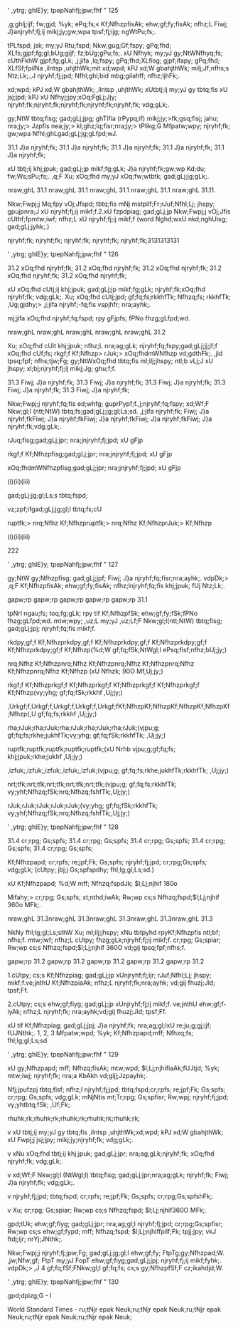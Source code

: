 ' ,ytrg; ghlE}y; tpepNahfj;jpw;fhf " 125

,g;ghlj;ijf; fw;gjd; %yk; ePq;fs;« Kf;NfhzpfisAk; ehw;gf;fy;fisAk; nfhz;L Fiwj; J}anjryhf;fj;ij mikj;jy;gw;wpa tpsf;fj;ijg; ngWtPu;fs;.

tPLfspd; jsk; my;yJ Rtu;fspd; Nkw;gug;Gf;fspy; gPq;fhd; XLfs;gjpf;fg;gl;bUg;gijf; fz;bUg;gPu;fs;. xU Nfhyk; my;yJ gy;NtWNfhyq;fs; cUthFkhW gjpf;fg;gLk; ,j;jifa ,lq;fspy; gPq;fhd;XLfisg; gjpf;ifapy; gPq;fhd; XLfSf;fpilNa ,ilntsp ,uhjthWk;mit xd;wpd; kPJ xd;W gbahjthWk; milj;Jf;nfhs;s Ntz;Lk;.,J njryhf;fj;jpd; Nfhl;ghl;bid mbg;gilahff; nfhz;ljhFk;.

xd;wpd; kPJ xd;W gbahjthWk; ,ilntsp ,uhjthWk; xUtbtj;ij my;yJ gy tbtq;fis xU jsj;jpd; kPJ xU Nfhyj;jpy;xOq;FgLj;Jjy; njryhf;fk;njryhf;fk;njryhf;fk;njryhf;fk;njryhf;fk; vdg;gLk;.

gy;NtW tbtq;fisg; gad;gLj;jpg; ghTifia (rPypq;if) mikj;jy;>fk;gsq;fisj; jahu; nra;jy;> Jzpfis nea;jy;> kl;ghz;lq;fisr;nra;jy;> tPlikg;G Mfpatw;wpy; njryhf;fk; gw;wpa Nfhl;ghLgad;gLj;jg;gLfpd;wJ.

31.1 J}a njryhf;fk; 31.1 J}a njryhf;fk; 31.1 J}a njryhf;fk; 31.1 J}a njryhf;fk; 31.1 J}a njryhf;fk;

xU tbtj;ij khj;jpuk; gad;gLj;jp mikf;fg;gLk; J}a njryhf;fk;gw;wp Kd;du; fw;Ws;sPu;fs;. ,q;F Xu; xOq;fhd my;yJ xOq;fw;wtbtk; gad;gLj;jg;gLk;.

nraw;ghL 31.1 nraw;ghL 31.1 nraw;ghL 31.1 nraw;ghL 31.1 nraw;ghL 31.11.

Nkw;Fwpj;j Mq;fpy vOj;Jfspd; tbtq;fis mNj mstpilf;Fr;rJuf;Nfhl;Lj; jhspy; gpujpnra;J xU njryhf;fj;ij mikf;f.2.xU fzpdpiag; gad;gLj;jp Nkw;Fwpj;j vOj;Jfis cUthf;fpmtw;iwf; nfhz;L xU njryhf;fj;ij mikf;f (word Nghd;wxU nkd;nghUisg; gad;gLj;jyhk;.)

njryhf;fk; njryhf;fk; njryhf;fk; njryhf;fk; njryhf;fk;3131313131

' ,ytrg; ghlE}y; tpepNahfj;jpw;fhf " 126

31.2 xOq;fhd njryhf;fk; 31.2 xOq;fhd njryhf;fk; 31.2 xOq;fhd njryhf;fk; 31.2 xOq;fhd njryhf;fk; 31.2 xOq;fhd njryhf;fk;

xU xOq;fhd cUtj;ij khj;jpuk; gad;gLj;jp mikf;fg;gLk; njryhf;fk;xOq;fhd njryhf;fk; vdg;gLk;. Xu; xOq;fhd cUtj;jpd; gf;fq;fs;rkkhfTk; Nfhzq;fs; rkkhfTk; ,Ug;gjdhy;> ,j;jifa njryhf;-fq;fis vspjhfr; nra;ayhk;.

mj;jifa xOq;fhd njryhf;fq;fspd; rpy gFjpfs; fPNo fhzg;gLfpd;wd.

nraw;ghL nraw;ghL nraw;ghL nraw;ghL nraw;ghL 31.2

Xu; xOq;fhd cUit khj;jpuk; nfhz;L nra;ag;gLk; njryhf;fq;fspy;gad;gLj;jj;jf;f xOq;fhd cUf;fs; rkgf;f Kf;Nfhzp> rJuk;> xOq;fhdmWNfhzp vd;gdthFk;. ,jid tpsq;fpf; nfhs;tjw;Fg; gy;NtWxOq;fhd tbtq;fis ml;ilj;jhspy; ntl;b vLj;J xU jhspy; xl;bj;njryhf;fj;ij mikj;Jg; ghu;f;f.

31.3 Fiwj; J}a njryhf;fk; 31.3 Fiwj; J}a njryhf;fk; 31.3 Fiwj; J}a njryhf;fk; 31.3 Fiwj; J}a njryhf;fk; 31.3 Fiwj; J}a njryhf;fk;

Nkw;Fwpj;j njryhf;fq;fis ed;whfg; guprPypf;f.,j;njryhf;fq;fspy; xd;Wf;F Nkw;gl;l (ntt;NtW) tbtq;fs;gad;gLj;jg;gl;Ls;sd. ,j;jifa njryhf;fk; Fiwj; J}a njryhf;fkFiwj; J}a njryhf;fkFiwj; J}a njryhf;fkFiwj; J}a njryhf;fkFiwj; J}a njryhf;fk;vdg;gLk;.

rJuq;fisg;gad;gLj;jpr; nra;jnjryhf;fj;jpd; xU gFjp

rkgf;f Kf;Nfhzpfisg;gad;gLj;jpr; nra;jnjryhf;fj;jpd; xU gFjp

xOq;fhdmWNfhzpfisg;gad;gLj;jpr; nra;jnjryhf;fj;jpd; xU gFjp

(i)(ii)(iii)

gad;gLj;jg;gl;Ls;s tbtq;fspd;

vz;zpf;ifgad;gLj;jg;gl;l tbtq;fs;cU

ruptfk;> nrq;Nfhz Kf;Nfhzpruptfk;> nrq;Nfhz Kf;NfhzprJuk;> Kf;Nfhzp

(i)(ii)(iii)

222

' ,ytrg; ghlE}y; tpepNahfj;jpw;fhf " 127

gy;NtW gy;Nfhzpfisg; gad;gLj;jpf; Fiwj; J}a njryhf;fq;fisr;nra;ayhk;. vdpDk;> ,q;F Kf;NfhzpfisAk; ehw;gf;fy;fisAk; nfhz;lnjryhf;fq;fis khj;jpuk; fUj Ntz;Lk;.

gapw;rp gapw;rp gapw;rp gapw;rp gapw;rp 31.1

tpNrl ngau;fs; toq;fg;gLk; rpy tif Kf;NfhzpfSk; ehw;gf;fy;fSk;fPNo fhzg;gLfpd;wd. mtw;wpy; ,uz;L my;yJ ,uz;Lf;F Nkw;gl;l(ntt;NtW) tbtq;fisg; gad;gLj;jpj; njryhf;fq;fis mikf;f.

rkdpy;gf;f Kf;Nfhzprkdpy;gf;f Kf;Nfhzprkdpy;gf;f Kf;Nfhzprkdpy;gf;f Kf;Nfhzprkdpy;gf;f Kf;Nfhzp(%d;W gf;fq;fSk;NtWgl;l ePsq;fisf;nfhz;bUj;jy;)

nrq;Nfhz Kf;Nfhzpnrq;Nfhz Kf;Nfhzpnrq;Nfhz Kf;Nfhzpnrq;Nfhz Kf;Nfhzpnrq;Nfhz Kf;Nfhzp (xU Nfhzk; 90O Mf,Uj;jy;)

rkgf;f Kf;Nfhzprkgf;f Kf;Nfhzprkgf;f Kf;Nfhzprkgf;f Kf;Nfhzprkgf;f Kf;Nfhzp(vy;yhg; gf;fq;fSk;rkkhf ,Uj;jy;)

,Urkgf;f,Urkgf;f,Urkgf;f,Urkgf;f,Urkgf;fKf;NfhzpKf;NfhzpKf;NfhzpKf;NfhzpKf;Nfhzp(,U gf;fq;fs;rkkhf ,Uj;jy;)

rha;rJuk;rha;rJuk;rha;rJuk;rha;rJuk;rha;rJuk;(vjpu;g; gf;fq;fs;rkhe;jukhfTk;vy;yhg; gf;fq;fSk;rkkhfTk; ,Uj;jy;)

ruptfk;ruptfk;ruptfk;ruptfk;ruptfk;(xU Nrhb vjpu;g;gf;fq;fs; khj;jpuk;rkhe;jukhf ,Uj;jy;)

,izfuk;,izfuk;,izfuk;,izfuk;,izfuk;(vjpu;g; gf;fq;fs;rkhe;jukhfTk;rkkhfTk; ,Uj;jy;)

nrt;tfk;nrt;tfk;nrt;tfk;nrt;tfk;nrt;tfk;(vjpu;g; gf;fq;fs;rkkhfTk; vy;yhf;Nfhzq;fSk;nrq;Nfhzq;fshfTk;,Uj;jy;)

rJuk;rJuk;rJuk;rJuk;rJuk;(vy;yhg; gf;fq;fSk;rkkhfTk; vy;yhf;Nfhzq;fSk;nrq;Nfhzq;fshfTk;,Uj;jy;)

' ,ytrg; ghlE}y; tpepNahfj;jpw;fhf " 128

31.4 cr;rpg; Gs;spfs; 31.4 cr;rpg; Gs;spfs; 31.4 cr;rpg; Gs;spfs; 31.4 cr;rpg; Gs;spfs; 31.4 cr;rpg; Gs;spfs;

Kf;Nfhzpapd; cr;rpfs; re;jpf;Fk; Gs;spfs; njryhf;fj;jpd; cr;rpg;Gs;spfs; vdg;gLk; (cUtpy; jbj;j Gs;spfspdhy; fhl;lg;gl;Ls;sd.)

xU Kf;Nfhzpapd; %d;W mff; Nfhzq;fspdJk; $l;Lj;njhif 180o

Mifahy;> cr;rpg; Gs;spfs; xt;nthd;iwAk; Rw;wp cs;s Nfhzq;fspd;$l;Lj;njhif 360o MFk;.

nraw;ghL 31.3nraw;ghL 31.3nraw;ghL 31.3nraw;ghL 31.3nraw;ghL 31.3

NkNy fhl;lg;gl;Ls;sthW Xu; ml;ilj;jhspy; xNu tbtpyhd rpyKf;Nfhzpfis ntl;bf; nfhs;f. mtw;iwf; nfhz;L cUtpy; fhzg;gLk;njryhf;fj;ij mikf;f. cr;rpg; Gs;spiar; Rw;wp cs;s Nfhzq;fspd;$l;Lj;njhif 360O vd;gij tpsq;fpf;nfhs;f.

gapw;rp 31.2 gapw;rp 31.2 gapw;rp 31.2 gapw;rp 31.2 gapw;rp 31.2

1.cUtpy; cs;s Kf;Nfhzpiag; gad;gLj;jp xUnjryhf;fj;ijr; rJuf;Nfhl;Lj; jhspy; mikf;f.ve;jnthU Kf;NfhzpiaAk; nfhz;L njryhf;fk;nra;ayhk; vd;gij fhuzj;Jld; tpsf;Ff.

2.cUtpy; cs;s ehw;gf;fiyg; gad;gLj;jp xUnjryhf;fj;ij mikf;f. ve;jnthU ehw;gf;f-iyAk; nfhz;L njryhf;fk; nra;ayhk;vd;gij fhuzj;Jld; tpsf;Ff.

xU tif Kf;Nfhzpiag; gad;gLj;jpj; J}a njryhf;fk; nra;ag;gl;lxU re;ju;g;gj;ijf; fUJNthk;. 1, 2, 3 Mfpatw;wpd; %yk; Kf;Nfhzpapd;mff; Nfhzq;fs; fhl;lg;gl;Ls;sd.

' ,ytrg; ghlE}y; tpepNahfj;jpw;fhf " 129

xU gy;Nfhzpapd; mff; Nfhzq;fisAk; mtw;wpd; $l;Lj;njhifiaAk;fUJtjd; %yk; mtw;iwj; njryhf;fk; nra;a KbAkh vd;gijj;Jzpayhk;.

Nfj;jpufzpj tbtq;fisf; nfhz;l njryhf;fj;jpd; tbtq;fspd;cr;rpfs; re;jpf;Fk; Gs;spfs; cr;rpg; Gs;spfs; vdg;gLk; mNjNtis mt;Tr;rpg; Gs;spfisr; Rw;wpj; njryhf;fj;jpd; vy;yhtbtq;fSk; ,Uf;Fk;.

rhuhk;rk;rhuhk;rk;rhuhk;rk;rhuhk;rk;rhuhk;rk;

v xU tbtj;ij my;yJ gy tbtq;fis ,ilntsp ,uhjthWk;xd;wpd; kPJ xd;W gbahjthWk; xU Fwpj;j jsj;jpy; mikj;jy;njryhf;fk; vdg;gLk;.

v xNu xOq;fhd tbtj;ij khj;jpuk; gad;gLj;jpr; nra;ag;gLk;njryhf;fk; xOq;fhd njryhf;fk; vdg;gLk;.

v xd;Wf;F Nkw;gl;l (NtWgl;l) tbtq;fisg; gad;gLj;jpr;nra;ag;gLk; njryhf;fk; Fiwj; J}a njryhf;fk; vdg;gLk;.

v njryhf;fj;jpd; tbtq;fspd; cr;rpfs; re;jpf;Fk; Gs;spfs; cr;rpg;Gs;spfshFk;.

v Xu; cr;rpg; Gs;spiar; Rw;wp cs;s Nfhzq;fspd; $l;Lj;njhif360O MFk;.

gpd;tUk; ehw;gf;fiyg; gad;gLj;jpr; nra;ag;gl;l njryhf;fj;jpd; cr;rpg;Gs;spfisr; Rw;wp cs;s ehw;gf;fypd; mff; Nfhzq;fspd; $l;Lj;njhiffpilf;Fk; tpjj;jpy; vkJ ftdj;ijr; nrYj;JNthk;.

Nkw;Fwpj;j njryhf;fj;jpw;Fg; gad;gLj;jg;gl;l ehw;gf;fy; FtpTg;gy;Nfhzpad;W. ,jw;Nfw;gf; FtpT my;yJ FopT ehw;gf;fiyg;gad;gLj;jpj; njryhf;fj;ij mikf;fyhk;. vdpDk;> ,J 4 gf;fq;fSf;FNkw;gl;l gf;fq;fs; cs;s gy;NfhzpfSf;F cz;ikahdjd;W.

' ,ytrg; ghlE}y; tpepNahfj;jpw;fhf " 130

gpd;dpizg;G - I

World Standard Times - ru;tNjr epak Neuk;ru;tNjr epak Neuk;ru;tNjr epak Neuk;ru;tNjr epak Neuk;ru;tNjr epak Neuk;